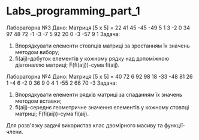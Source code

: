 # Labs_programming_part_1
Лабораторна №3
Дано: 
Матриця  [5 х 5] =               22  41  45 -45 -49
                                  5   1   3  -2  0
                                 34  97  48  72  -1
                                 -3  -7   5  92  20
                                  0  -3 -57  9    1
Задача:
1)	Впорядкувати елементи стовпців матриці за зростанням їх значень методом вибору;
2)	fi(aij)-добуток елементів у кожному рядку над допоміжною діагоналлю матриці; F(fi(aij))-сума fi(aij).

Лабораторна №4
Дано:
Матриця  [5 х 5] =  40  72  6  92  98
                    18 -33 -48  81  26
                    1  -4   6  -2   0
                    36  9   0   4   1
                   -55  2  66  70  -3
Задача:
1) Впорядкувати елементи рядків матриці за спаданням їх значень методом вставки;
2) fi(aij)-середнє геометричне значення елементів у кожному стовпці матриці; F(fi(aij))-сума fi(aij).

Для розв'язку задачі використав клас двомірного масиву та функції-члени.
